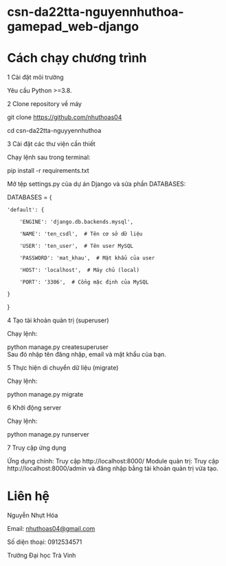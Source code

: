 # csn-da22tta-nguyennhuthoa-gamepad_web-django

# Cách chạy chương trình


1 Cài đặt môi trường

Yêu cầu Python >=3.8.


2 Clone repository về máy


git clone [https://github.com/nhuthoas04 ](https://github.com/nhuthoas04/doanbangame) 

cd csn-da22tta-nguyyennhuthoa 


3 Cài đặt các thư viện cần thiết

Chạy lệnh sau trong terminal:

pip install -r requirements.txt  

Mở tệp settings.py của dự án Django và sửa phần DATABASES:


DATABASES = {

    'default': {

        'ENGINE': 'django.db.backends.mysql',

        'NAME': 'ten_csdl',  # Tên cơ sở dữ liệu

        'USER': 'ten_user',  # Tên user MySQL

        'PASSWORD': 'mat_khau',  # Mật khẩu của user

        'HOST': 'localhost',  # Máy chủ (local)

        'PORT': '3306',  # Cổng mặc định của MySQL

    }

}


4 Tạo tài khoản quản trị (superuser)

Chạy lệnh:


python manage.py createsuperuser  
Sau đó nhập tên đăng nhập, email và mật khẩu của bạn.


5 Thực hiện di chuyển dữ liệu (migrate)

Chạy lệnh:


python manage.py migrate


6 Khởi động server

Chạy lệnh:


python manage.py runserver  


7 Truy cập ứng dụng

Ứng dụng chính: Truy cập http://localhost:8000/
Module quản trị: Truy cập http://localhost:8000/admin và đăng nhập bằng tài khoản quản trị vừa tạo.



#  Liên hệ

 Nguyễn Nhựt Hóa

 Email: nhuthoas04@gmail.com
  
 Số diện thoại: 0912534571

 Trường Đại học Trà Vinh


